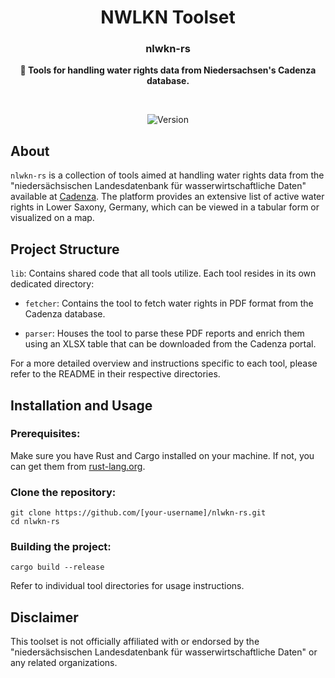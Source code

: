 <!--
<p align="center">
  <a href="">
    <img height="150" src="./icon/icon.svg">
  </a>
</p>
-->
<h1 align="center">NWLKN Toolset</h1>
<h3 align="center">nlwkn-rs</h3>
<p align="center">
  <b>📑 Tools for handling water rights data from Niedersachsen's Cadenza database.</b>
</p>

<br>

<p align="center">
  <a>
    <img alt="Version" src="https://img.shields.io/badge/version-1.0.0-blue?style=for-the-badge"/>
  </a>
</p>


## About
`nlwkn-rs` is a collection of tools aimed at handling water rights data from the 
"niedersächsischen Landesdatenbank für wasserwirtschaftliche Daten" available at 
[Cadenza](http://www.wasserdaten.niedersachsen.de/cadenza/). 
The platform provides an extensive list of active water rights in 
Lower Saxony, Germany, which can be viewed in a tabular form or visualized on 
a map.

## Project Structure
`lib`: Contains shared code that all tools utilize.
Each tool resides in its own dedicated directory:

- `fetcher`: 
  Contains the tool to fetch water rights in PDF format from the Cadenza 
  database.

- `parser`: 
  Houses the tool to parse these PDF reports and enrich them using an XLSX table 
  that can be downloaded from the Cadenza portal.

For a more detailed overview and instructions specific to each tool, please 
refer to the README in their respective directories.

## Installation and Usage
### Prerequisites:

Make sure you have Rust and Cargo installed on your machine. 
If not, you can get them from [rust-lang.org](https://rust-lang.org).

### Clone the repository:

```shell
git clone https://github.com/[your-username]/nlwkn-rs.git
cd nlwkn-rs
```

### Building the project:

```shell
cargo build --release
```

Refer to individual tool directories for usage instructions.

## Disclaimer
This toolset is not officially affiliated with or endorsed by the 
"niedersächsischen Landesdatenbank für wasserwirtschaftliche Daten" or any 
related organizations.

